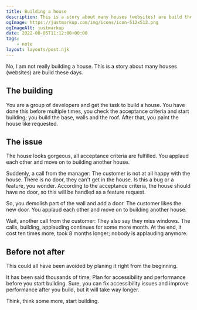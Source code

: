 ```yaml
---
title: Building a house
description: This is a story about many houses (websites) are build these days.
ogImage: https://justmarkup.com/img/icons/icon-512x512.png
ogImageAlt: justmarkup
date: 2022-08-05T11:12:08+00:00
tags:
    - note
layout: layouts/post.njk
---
```


No, I am not really building a house. This is a story about many houses (websites) are build these days.

## The building

You are a group of developers and get the task to build a house. You have done this before multiple times, you check the acceptance criteria and start building; you build the base, walls and the roof. After that, you paint the house like requested.

## The issue

The house looks gorgeous, all acceptance criteria are fulfilled. You applaud each other and move on to building another house.

Suddenly, a call from the manager: The customer is not at all happy with the house. There is no door, they can't get in the house. Is this a bug or a feature, you wonder. According to the acceptance criteria, the house should have no door, so this will be handled as a feature request.

So, you demolish part of the wall and add a door. The customer likes the new door. You applaud each other and move on to building another house.

Wait, another call from the customer: They also say they miss windows. The calls, building, applauding continues for some more month. At the end, it cost ten times more, took 8 months longer; nobody is applauding anymore.

## Before not after

This could all have been avoided by planing it right from the beginning.

It has been said thousands of time; Plan for accessibility and performance before you start building. Sure, you can fix accessibility issues and improve performance after you build, but it will take way longer.

Think, think some more, start building.